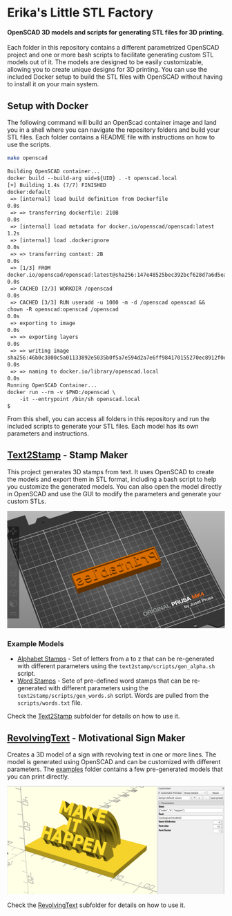 # Erika's Little STL Factory
#### OpenSCAD 3D models and scripts for generating STL files for 3D printing.

Each folder in this repository contains a different parametrized OpenSCAD project and one or more bash scripts to facilitate generating custom STL models out of it. The models are designed to be easily customizable, allowing you to create unique designs for 3D printing. You can use the included Docker setup to build the STL files with OpenSCAD without having to install it on your main system.

## Setup with Docker
The following command will build an OpenScad container image and land you in a shell where you can navigate the repository folders and build your STL files. Each folder contains a README file with instructions on how to use the scripts.

```bash
make openscad
```
```shell
Building OpenSCAD container...
docker build --build-arg uid=${UID} . -t openscad.local
[+] Building 1.4s (7/7) FINISHED                                                                                                   docker:default
 => [internal] load build definition from Dockerfile                                                                                         0.0s
 => => transferring dockerfile: 210B                                                                                                         0.0s
 => [internal] load metadata for docker.io/openscad/openscad:latest                                                                          1.2s
 => [internal] load .dockerignore                                                                                                            0.0s
 => => transferring context: 2B                                                                                                              0.0s
 => [1/3] FROM docker.io/openscad/openscad:latest@sha256:147e48525bec392bcf628d7a6d5ea4ccac71b16251952328f86e1061cbf47c37                    0.0s
 => CACHED [2/3] WORKDIR /openscad                                                                                                           0.0s
 => CACHED [3/3] RUN useradd -u 1000 -m -d /openscad openscad &&     chown -R openscad:openscad /openscad                                    0.0s
 => exporting to image                                                                                                                       0.0s
 => => exporting layers                                                                                                                      0.0s
 => => writing image sha256:46b0c3800c5a01133892e5035b0f5a7e594d2a7e6ff984170155270ec8912f0e                                                 0.0s
 => => naming to docker.io/library/openscad.local                                                                                            0.0s
Running OpenSCAD Container...
docker run --rm -v $PWD:/openscad \
	-it --entrypoint /bin/sh openscad.local
$ 

```

From this shell, you can access all folders in this repository and run the included scripts to generate your STL files. Each model has its own parameters and instructions.

## [Text2Stamp](text2stamp/README.md) - Stamp Maker
This project generates 3D stamps from text. It uses OpenSCAD to create the models and export them in STL format, including a bash script to help you customize the generated models. You can also open the model directly in OpenSCAD and use the GUI to modify the parameters and generate your custom STLs.

![Screenshot of PrusaSlicer showing generated stamp example](text2stamp/examples/printables.png)

### Example Models

- [Alphabet Stamps](text2stamp/examples/alphabet) - Set of letters from a to z that can be re-generated with different parameters using the `text2stamp/scripts/gen_alpha.sh` script.
- [Word Stamps](text2stamp/examples/words) - Sete of pre-defined word stamps that can be re-generated with different parameters using the `text2stamp/scripts/gen_words.sh` script. Words are pulled from the `scripts/words.txt` file.

Check the [Text2Stamp](text2stamp/README.md) subfolder for details on how to use it.

## [RevolvingText](revolvingtext/README.md) - Motivational Sign Maker
Creates a 3D model of a sign with revolving text in one or more lines. The model is generated using OpenSCAD and can be customized with different parameters. The [examples](revolvingtext/examples) folder contains a few pre-generated models that you can print directly.

![Screenshot of OpenSCAD showing custom model](revolvingtext/examples/make-it-happen.png)


Check the [RevolvingText](revolvingtext/README.md) subfolder for details on how to use it.